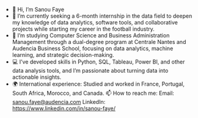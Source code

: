 - 👋 Hi, I’m Sanou Faye
- 👀 I’m currently seeking a 6-month internship in the data field to deepen my knowledge of data analytics, software tools, and collaborative projects while starting my career in the football industry.
- 🌱 I’m studying Computer Science and Business Administration Management through a dual-degree program at Centrale Nantes and Audencia Business School, focusing on data analytics, machine learning, and strategic decision-making.
- 💻 I’ve developed skills in Python, SQL, Tableau, Power BI, and other data analysis tools, and I’m passionate about turning data into actionable insights.
- 🌍 International experience: Studied and worked in France, Portugal, South Africa, Morocco, and Canada.
📫 How to reach me:
Email: sanou.faye@audencia.com
LinkedIn: https://www.linkedin.com/in/sanou-faye/
